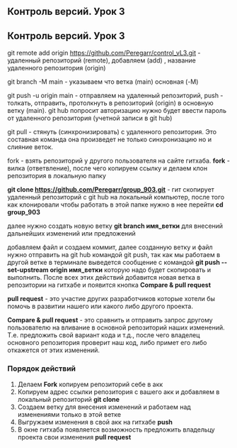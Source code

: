 ## Контроль версий. Урок 3

## Контроль версий. Урок 3

git remote add origin https://github.com/Peregarr/control_vL3.git - удаленный репозиторий (remote), добавляем (add) , название удаленного репозитория (origin)

git branch -M main - указываем что ветка (main) основная (-M)

git push -u origin main - отправляем на удаленный репозиторий, push - толкать, отправить, протолкнуть в репозиторий (origin) в основную ветку (main). git hub попросит авторизацию нужно будет ввести пароль от удаленного репозитория (учетной записи в git hub)

git pull - стянуть (синхронизировать) с удаленного репозитория. Это составная команда она произведет не только синхронизацию но и слияние веток.

fork - взять репозиторий у другого пользователя на сайте гитхаба. **fork** - вилка (ответвление), после чего копируем ссылку и делаем клон репозитория в локальную папку

**git clone https://github.com/Peregarr/group_903.git** - гит скопирует удаленный репозиторий с git hub на локальный компьютер, после того как клонировали чтобы работать в этой папке нужно в нее перейти **cd group_903**

далее нужно создать новую ветку **git branch имя_ветки** для внесений дальнейших изменений или предложений

добавляем файл и создаем коммит, далее созданную ветку и файл нужно отправить на git hub командой git push, так как мы работаем в другой ветке в терминале выведется сообщение с командой **git push --set-upstream origin имя_ветки** которую надо будет скопировать и выполнить. После всех этих действий добавится новая ветка в репозитории на гитхабе и появится кнопка **Compare & pull request**

**pull request** - это участие других разработчиков которые хотели бы помочь в развитии нашего или какого либо другого проекта.

**Compare & pull request** - это сравнить и отправить запрос другому пользователю на вливание в основной репозиторий наших изменений. Т.е. предложить свой вариант кода и т.д., после чего владелец основного репозитория проверит наш код, либо примет его либо откажется от этих изменений.

###  Порядок действий

1. Делаем **Fork** копируем репозиторий себе в акк
2. Копируем адрес ссылки репозитория с вашего акк и добавляем в локальный репозиторий **git clone**
3. Создаем ветку для внесения изменений и работаем над изменениями только в этой ветке
4. Выгружаем изменения в свой акк на гитхабе **push**
5. В окне гитхаба появляется возможность предложить владельцу проекта свои изменения **pull request**